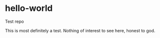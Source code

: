# hello-world
Test repo

This is most definitely a test. Nothing of interest to see here, honest to god.
